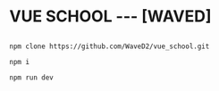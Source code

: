 # VUE SCHOOL --- [WAVED]

##

```
npm clone https://github.com/WaveD2/vue_school.git

npm i

npm run dev
```
